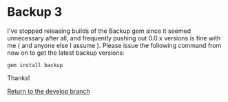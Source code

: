 Backup 3
========

I've stopped releasing builds of the Backup gem since it seemed unnecessary after all, and frequently pushing out 0.0.x versions is fine with me ( and anyone else I assume ). Please issue the following command from now on to get the latest backup versions:

    gem install backup

Thanks!

[Return to the develop branch](https://github.com/meskyanichi/backup)